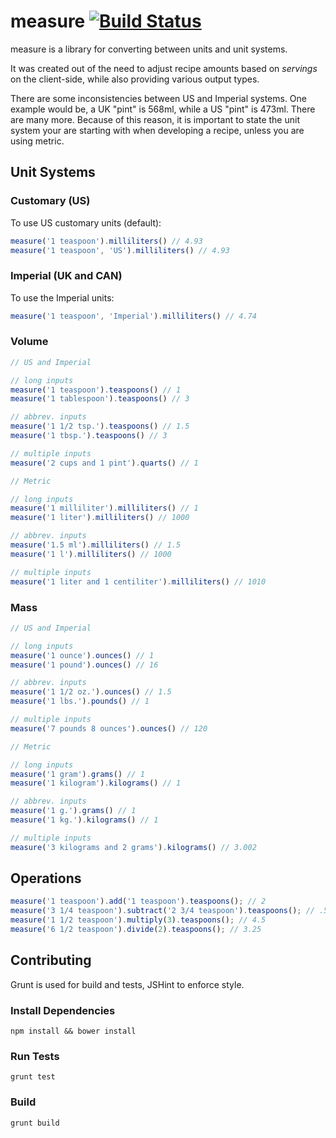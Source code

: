 # measure [![Build Status](https://travis-ci.org/dubbs/measure.png)](https://travis-ci.org/dubbs/measure)

measure is a library for converting between units and unit systems.

It was created out of the need to adjust recipe amounts based on *servings* on the client-side, while also providing various output types.

There are some inconsistencies between US and Imperial systems.  One example would be, a UK "pint" is 568ml, while a US "pint" is 473ml.  There are many more.  Because of this reason, it is important to state the unit system your are starting with when developing a recipe, unless you are using metric.

## Unit Systems

### Customary (US)

To use US customary units (default):

```js
measure('1 teaspoon').milliliters() // 4.93
measure('1 teaspoon', 'US').milliliters() // 4.93
```

### Imperial (UK and CAN)

To use the Imperial units:

```js
measure('1 teaspoon', 'Imperial').milliliters() // 4.74
```

### Volume

```js
// US and Imperial

// long inputs
measure('1 teaspoon').teaspoons() // 1
measure('1 tablespoon').teaspoons() // 3

// abbrev. inputs
measure('1 1/2 tsp.').teaspoons() // 1.5
measure('1 tbsp.').teaspoons() // 3

// multiple inputs
measure('2 cups and 1 pint').quarts() // 1

// Metric

// long inputs
measure('1 milliliter').milliliters() // 1
measure('1 liter').milliliters() // 1000

// abbrev. inputs
measure('1.5 ml').milliliters() // 1.5
measure('1 l').milliliters() // 1000

// multiple inputs
measure('1 liter and 1 centiliter').milliliters() // 1010
```

### Mass

```js
// US and Imperial

// long inputs
measure('1 ounce').ounces() // 1
measure('1 pound').ounces() // 16

// abbrev. inputs
measure('1 1/2 oz.').ounces() // 1.5
measure('1 lbs.').pounds() // 1

// multiple inputs
measure('7 pounds 8 ounces').ounces() // 120

// Metric

// long inputs
measure('1 gram').grams() // 1
measure('1 kilogram').kilograms() // 1

// abbrev. inputs
measure('1 g.').grams() // 1
measure('1 kg.').kilograms() // 1

// multiple inputs
measure('3 kilograms and 2 grams').kilograms() // 3.002
```

## Operations

```js
measure('1 teaspoon').add('1 teaspoon').teaspoons(); // 2
measure('3 1/4 teaspoon').subtract('2 3/4 teaspoon').teaspoons(); // .5
measure('1 1/2 teaspoon').multiply(3).teaspoons(); // 4.5
measure('6 1/2 teaspoon').divide(2).teaspoons(); // 3.25
```

## Contributing

Grunt is used for build and tests, JSHint to enforce style.

### Install Dependencies

```
npm install && bower install
```

### Run Tests

```
grunt test
```

### Build

```
grunt build
```



